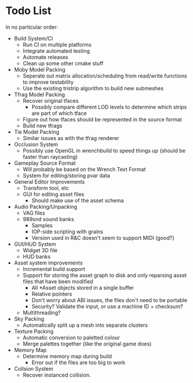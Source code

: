 # Todo List

In no particular order:

- Build System/CI
	- Run CI on multiple platforms
	- Integrate automated testing
	- Automate releases
	- Clean up some other cmake stuff
- Moby Model Packing
	- Seperate out matrix allocation/scheduling from read/write functions to improve testability
	- Use the existing tristrip algorithm to build new submeshes
- Tfrag Model Packing
	- Recover original tfaces
		- Possibly compare different LOD levels to determine which strips are part of which tface
	- Figure out how tfaces should be represented in the source format
	- Build new tfrags
- Tie Model Packing
	- Similar issues as with the tfrag renderer
- Occlusion System
	- Possibly use OpenGL in wrenchbuild to speed things up (should be faster than raycasting)
- Gameplay Source Format
	- Will probably be based on the Wrench Text Format
	- System for editing/storing pvar data
- General Editor Improvements
	- Transform tool, etc
	- GUI for editing asset files
		- Should make use of the asset schema
- Audio Packing/Unpacking
	- VAG files
	- 989snd sound banks
		- Samples
		- IOP-side scripting with grains
		- Version used in R&C doesn't seem to support MIDI (good?)
- GUI/HUD System
	- Widget 3D file
	- HUD banks
- Asset system improvements
	- Incremental build support
	- Support for storing the asset graph to disk and only reparsing asset files that have been modified
		- All *Asset objects stored in a single buffer
		- Relative pointers
		- Don't worry about ABI issues, the files don't need to be portable
		- Security? Validate the input, or use a machine ID + checksum?
	- Multithreading?
- Sky Packing
	- Automatically split up a mesh into separate clusters
- Texture Packing
	- Automatic conversion to paletted colour
	- Merge palettes together (like the original game does)
- Memory Map
	- Determine memory map during build
		- Error out if the files are too big to work
- Collsion System
	- Recover instanced collision.
